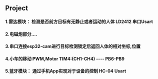 ## Project

####  1.雷达模块： 检测是否前方目标有无静止或者运动的人体     LD2412      串口Usart
####  2.电磁炮部分....
####  3.串口连接esp32-cam进行目标检测锁定后返回人体的相对坐标,位置      
####  4.小车的移动        PWM,Motor     TIM4:(CH1-CH4) ---- PB6-PB9
####  5.蓝牙模块： 通过手机App实现对于设备的控制      HC-04    Usart

